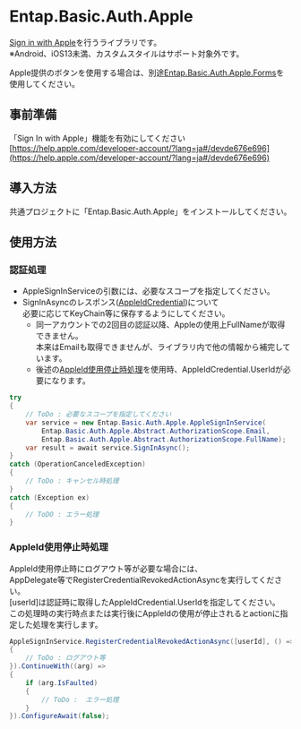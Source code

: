 ﻿# Entap.Basic.Auth.Apple  
[Sign in with Apple](https://developer.apple.com/jp/sign-in-with-apple/get-started/)を行うライブラリです。  
※Android、iOS13未満、カスタムスタイルはサポート対象外です。

Apple提供のボタンを使用する場合は、別途[Entap.Basic.Auth.Apple.Forms](https://github.com/entap/Entap.Basic/tree/main/Source/Entap.Basic.Auth.Apple.Forms/Entap.Basic.Auth.Apple.Forms.NuGet)を使用してください。


## 事前準備
「Sign In with Apple」機能を有効にしてください  
[https://help.apple.com/developer-account/?lang=ja#/devde676e696](https://help.apple.com/developer-account/?lang=ja#/devde676e696)

## 導入方法
共通プロジェクトに「Entap.Basic.Auth.Apple」をインストールしてください。  

## 使用方法
### 認証処理
* AppleSignInServiceの引数には、必要なスコープを指定してください。
* SignInAsyncのレスポンス([AppleIdCredential](../Entap.Basic.Auth.Apple.Abstract.AppleIdCredential))について  
必要に応じてKeyChain等に保存するようにしてください。
  * 同一アカウントでの2回目の認証以降、Appleの使用上FullNameが取得できません。  
  本来はEmailも取得できませんが、ライブラリ内で他の情報から補完しています。
  * 後述の[AppleId使用停止時処理](#appleid使用停止時処理)を使用時、AppleIdCredential.UserIdが必要になります。  
```csharp
try
{
    // ToDo : 必要なスコープを指定してください
    var service = new Entap.Basic.Auth.Apple.AppleSignInService(
        Entap.Basic.Auth.Apple.Abstract.AuthorizationScope.Email,
        Entap.Basic.Auth.Apple.Abstract.AuthorizationScope.FullName);
    var result = await service.SignInAsync();
}
catch (OperationCanceledException)
{
    // ToDo : キャンセル時処理
}
catch (Exception ex)
{
    // ToDO : エラー処理
}
```

### AppleId使用停止時処理  
AppleId使用停止時にログアウト等が必要な場合には、  
AppDelegate等でRegisterCredentialRevokedActionAsyncを実行してください。  
[userId]は認証時に取得したAppleIdCredential.UserIdを指定してください。  
この処理時の実行時点または実行後にAppleIdの使用が停止されるとactionに指定した処理を実行します。
```csharp
AppleSignInService.RegisterCredentialRevokedActionAsync([userId], () =>
{
    // ToDo : ログアウト等
}).ContinueWith((arg) =>
{
    if (arg.IsFaulted)
    {
        // ToDo :  エラー処理
    }
}).ConfigureAwait(false);
```